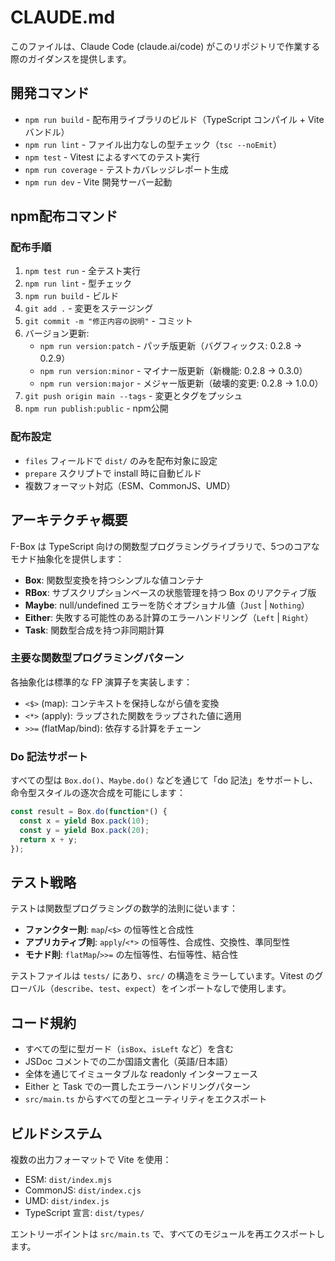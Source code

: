 # CLAUDE.md

このファイルは、Claude Code (claude.ai/code) がこのリポジトリで作業する際のガイダンスを提供します。

## 開発コマンド

- `npm run build` - 配布用ライブラリのビルド（TypeScript コンパイル + Vite バンドル）
- `npm run lint` - ファイル出力なしの型チェック（`tsc --noEmit`）
- `npm test` - Vitest によるすべてのテスト実行
- `npm run coverage` - テストカバレッジレポート生成
- `npm run dev` - Vite 開発サーバー起動

## npm配布コマンド

### 配布手順
1. `npm test run` - 全テスト実行
2. `npm run lint` - 型チェック
3. `npm run build` - ビルド
4. `git add .` - 変更をステージング
5. `git commit -m "修正内容の説明"` - コミット
6. バージョン更新:
   - `npm run version:patch` - パッチ版更新（バグフィックス: 0.2.8 → 0.2.9）
   - `npm run version:minor` - マイナー版更新（新機能: 0.2.8 → 0.3.0）
   - `npm run version:major` - メジャー版更新（破壊的変更: 0.2.8 → 1.0.0）
7. `git push origin main --tags` - 変更とタグをプッシュ
8. `npm run publish:public` - npm公開

### 配布設定
- `files` フィールドで `dist/` のみを配布対象に設定
- `prepare` スクリプトで install 時に自動ビルド
- 複数フォーマット対応（ESM、CommonJS、UMD）

## アーキテクチャ概要

F-Box は TypeScript 向けの関数型プログラミングライブラリで、5つのコアなモナド抽象化を提供します：

- **Box**: 関数型変換を持つシンプルな値コンテナ
- **RBox**: サブスクリプションベースの状態管理を持つ Box のリアクティブ版
- **Maybe**: null/undefined エラーを防ぐオプショナル値（`Just` | `Nothing`）
- **Either**: 失敗する可能性のある計算のエラーハンドリング（`Left` | `Right`）
- **Task**: 関数型合成を持つ非同期計算

### 主要な関数型プログラミングパターン

各抽象化は標準的な FP 演算子を実装します：
- `<$>` (map): コンテキストを保持しながら値を変換
- `<*>` (apply): ラップされた関数をラップされた値に適用
- `>>=` (flatMap/bind): 依存する計算をチェーン

### Do 記法サポート

すべての型は `Box.do()`、`Maybe.do()` などを通じて「do 記法」をサポートし、命令型スタイルの逐次合成を可能にします：

```typescript
const result = Box.do(function*() {
  const x = yield Box.pack(10);
  const y = yield Box.pack(20);
  return x + y;
});
```

## テスト戦略

テストは関数型プログラミングの数学的法則に従います：
- **ファンクター則**: `map`/`<$>` の恒等性と合成性
- **アプリカティブ則**: `apply`/`<*>` の恒等性、合成性、交換性、準同型性
- **モナド則**: `flatMap`/`>>=` の左恒等性、右恒等性、結合性

テストファイルは `tests/` にあり、`src/` の構造をミラーしています。Vitest のグローバル（`describe`、`test`、`expect`）をインポートなしで使用します。

## コード規約

- すべての型に型ガード（`isBox`、`isLeft` など）を含む
- JSDoc コメントでの二か国語文書化（英語/日本語）
- 全体を通じてイミュータブルな readonly インターフェース
- Either と Task での一貫したエラーハンドリングパターン
- `src/main.ts` からすべての型とユーティリティをエクスポート

## ビルドシステム

複数の出力フォーマットで Vite を使用：
- ESM: `dist/index.mjs`
- CommonJS: `dist/index.cjs`
- UMD: `dist/index.js`
- TypeScript 宣言: `dist/types/`

エントリーポイントは `src/main.ts` で、すべてのモジュールを再エクスポートします。